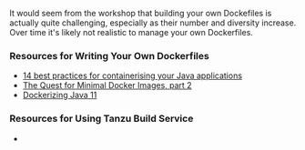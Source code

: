 It would seem from the workshop that building your own Dockefiles is actually quite challenging, especially as their number and diversity increase. Over time it's likely not realistic to manage your own Dockerfiles.


### Resources for Writing Your Own Dockerfiles

* [14 best practices for containerising your Java applications](https://www.tutorialworks.com/docker-java-best-practices/)
* [The Quest for Minimal Docker Images, part 2](https://jpetazzo.github.io/2020/03/01/quest-minimal-docker-images-part-2/)
* [Dockerizing Java 11](https://github.com/leapingbytes/java11-docker-tips-and-tricks)


### Resources for Using Tanzu Build Service

* 